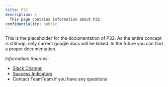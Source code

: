 ```yaml
---
title: P32
description: >
  This page contains information about P32.
confidentiality: public
---
```

This is the placeholder for the documentation of P32. As the entire concept is still wip, only current google docs will be linked. In the future you can find a proper documentation.

*Information Sources:*
* [Slack Channel](https://app.slack.com/client/T0251EQJH/C0430C5BD9N?cdn_fallback=1)
* [Success Indicators](https://docs.google.com/document/d/1O4MzuQk6FejgfY_FjA76Ku7Lfo4ea5qgCcXkcTVlMFE/edit)
* Contact TeamTeam if you have any questions

